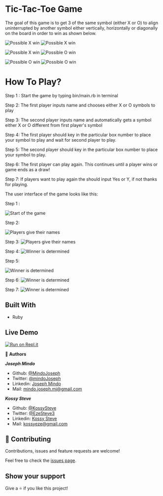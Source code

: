# Tic-Tac-Toe Game
The goal of this game is to get 3 of the same symbol (either X or O) to align uninterrupted by another symbol either vertically, horizontally or diagonally on the board in order to win as shown below.

![Possible X win](screenshots/win18.png)
![Possible X win](screenshots/win25.png)

![Possible X win](screenshots/win35.png)
![Possible O win](screenshots/win45.png)

![Possible O win](screenshots/win53.png)
![Possible O win](screenshots/win59.png)

# How To Play?
Step 1 : Start the game by typing bin/main.rb in terminal

Step 2: The first player inputs name and chooses either X or O symbols to play

Step 3: The second player inputs name and automatically gets a symbol either X or O different from first player's symbol

Step 4: The first player should key in the particular box number to place your symbol to play and wait for second player to play.

Step 5: The second player should key in the particular box number to place your symbol to play.

Step 6: The first player can play again. This continues until a player wins or game ends as a draw!

Step 7: If players want to play again the should input Yes or Y, if not thanks for playing.


The user interface of the game looks like this:

Step 1 :

![Start of the game](screenshots/ui15.png)

Step 2:

![Players give their names](screenshots/ui29.png)

Step 3: 
![Players give their names](screenshots/ui29.png)

Step 4: 
![Winner is determined](screenshots/ui50.png)

Step 5: 

![Winner is determined](screenshots/ui50.png)

Step 6: 
![Winner is determined](screenshots/ui50.png)

Step 7: 
![Winner is determined](screenshots/ui50.png)

## Built With
- Ruby

## Live Demo
[![Run on Repl.it](https://repl.it/badge/github/KossySteve/TicTac-Toe)](https://repl.it/github/KossySteve/TicTac-Toe)


👤 **Authors**

***Joseph Mindo***
- Github: [@MindoJoseph](https://github.com/Mindo-Joseph)
- Twitter: [@mindoJoseph](https://twitter.com/mindoJoseph)
- Linkedin: [Joseph Mindo](https://www.linkedin.com/in/joseph-mindo-367284132/)
- Mail: mindo.joseph.mj@gmail.com


***Kossy Steve***
- Github: [@KossySteve](https://github.com/KossySteve)
- Twitter: [@EzeSteve3](https://twitter.com/EzeSteve3/)
- Linkedin: [Kossy Steve](https://www.linkedin.com/in/kossy-steve/) 
- Mail: kossyeze@gmail.com
## 🤝 Contributing

Contributions, issues and feature requests are welcome!

Feel free to check the [issues page](https://github.com/KossySteve/TicTac-Toe/issues).

## Show your support

Give a ⭐️ if you like this project!
